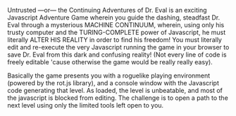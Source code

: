Untrusted —or— the Continuing Adventures of Dr. Eval is an exciting
Javascript Adventure Game wherein you guide the dashing, steadfast
Dr. Eval through a mysterious MACHINE CONTINUUM, wherein, using only
his trusty computer and the TURING-COMPLETE power of Javascript, he must
literally ALTER HIS REALITY in order to find his freedom! You must literally
edit and re-execute the very Javascript running the game in your browser to 
save Dr. Eval from this dark and confusing reality! (Not every line of code
is freely editable 'cause otherwise the game would be really really easy).

Basically the game presents you with a roguelike playing environment (powered
by the rot.js library), and a console window with the Javascript code generating
that level. As loaded, the level is unbeatable, and most of the javascript is blocked
from editing. The challenge is to open a path to the next level using only the limited
tools left open to you.

